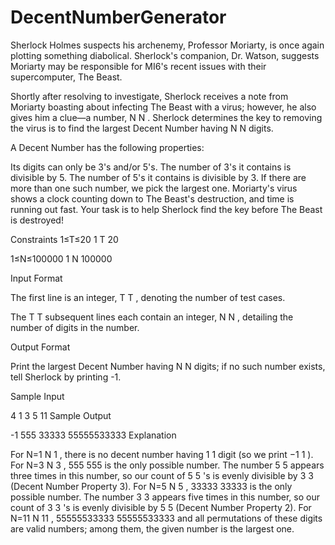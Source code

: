 # DecentNumberGenerator
Sherlock Holmes suspects his archenemy, Professor Moriarty, is once again plotting something diabolical. Sherlock's companion, Dr. Watson, suggests Moriarty may be responsible for MI6's recent issues with their supercomputer, The Beast.

Shortly after resolving to investigate, Sherlock receives a note from Moriarty boasting about infecting The Beast with a virus; however, he also gives him a clue—a number, N
N
. Sherlock determines the key to removing the virus is to find the largest Decent Number having N
N
 digits.

A Decent Number has the following properties:

Its digits can only be 3's and/or 5's.
The number of 3's it contains is divisible by 5.
The number of 5's it contains is divisible by 3.
If there are more than one such number, we pick the largest one.
Moriarty's virus shows a clock counting down to The Beast's destruction, and time is running out fast. Your task is to help Sherlock find the key before The Beast is destroyed!

Constraints
1≤T≤20
1
T
20

1≤N≤100000
1
N
100000



Input Format

The first line is an integer, T
T
, denoting the number of test cases.

The T
T
 subsequent lines each contain an integer, N
N
, detailing the number of digits in the number.

Output Format

Print the largest Decent Number having N
N
 digits; if no such number exists, tell Sherlock by printing -1.

Sample Input

4
1
3
5
11
Sample Output

-1
555
33333
55555533333
Explanation

For N=1
N
1
, there is no decent number having 1
1
 digit (so we print −1
1
).
For N=3
N
3
, 555
555
 is the only possible number. The number 5
5
 appears three times in this number, so our count of 5
5
's is evenly divisible by 3
3
 (Decent Number Property 3).
For N=5
N
5
, 33333
33333
 is the only possible number. The number 3
3
 appears five times in this number, so our count of 3
3
's is evenly divisible by 5
5
 (Decent Number Property 2).
For N=11
N
11
, 55555533333
55555533333
 and all permutations of these digits are valid numbers; among them, the given number is the largest one.

